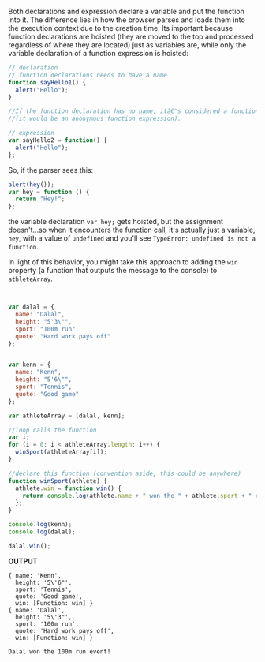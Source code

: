 Both declarations and expression declare a variable and put the function into it. The difference lies in how the browser parses and loads them into the execution context due to the creation time. Its important because function declarations are hoisted (they are moved to the top and processed regardless of where they are located) just as variables are, while only the variable declaration of a function expression is hoisted:

```javascript
// declaration
// function declarations needs to have a name
function sayHello1() {
  alert("Hello");
}

//If the function declaration has no name, itâ€™s considered a function expression 
//(it would be an anonymous function expression). 

// expression
var sayHello2 = function() {
  alert("Hello");
};
```

So, if the parser sees this:

```javascript
alert(hey());
var hey = function () {
  return "Hey!";
};
```

the variable declaration `var hey;` gets hoisted, but the assignment doesn't...so when it encounters the function call, it's actually just a variable, `hey`, with a value of `undefined` and you'll see `TypeError: undefined is not a function`. 

In light of this behavior, you might take this approach to adding the `win` property (a function that outputs the message to the console) to `athleteArray`.


```javascript


var dalal = {
  name: "Dalal",
  height: "5'3\"",
  sport: "100m run",
  quote: "Hard work pays off"
};


var kenn = {
  name: "Kenn",
  height: "5'6\"",
  sport: "Tennis",
  quote: "Good game"
};

var athleteArray = [dalal, kenn];

//loop calls the function
var i;
for (i = 0; i < athleteArray.length; i++) {
  winSport(athleteArray[i]);
}

//declare this function (convention aside, this could be anywhere)
function winSport(athlete) {
  athlete.win = function win() {
    return console.log(athlete.name + " won the " + athlete.sport + " event!");
  };
}

console.log(kenn);
console.log(dalal);

dalal.win();
```


**OUTPUT**
```
{ name: 'Kenn',
  height: '5\'6"',
  sport: 'Tennis',
  quote: 'Good game',
  win: [Function: win] }
{ name: 'Dalal',
  height: '5\'3"',
  sport: '100m run',
  quote: 'Hard work pays off',
  win: [Function: win] }
  
Dalal won the 100m run event!
```

